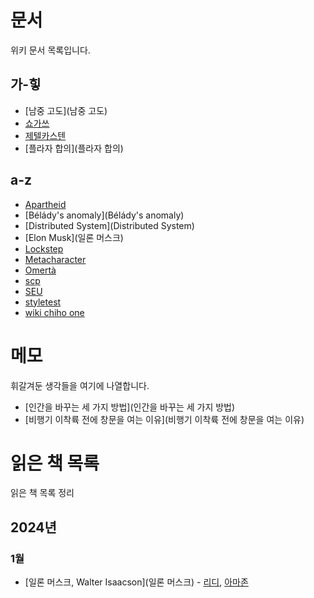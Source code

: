# 문서

위키 문서 목록입니다.

## 가-힣

- [남중 고도](남중 고도)
- [쇼가쓰](쇼가쓰)
- [제텔카스텐](제텔카스텐)
- [플라자 합의](플라자 합의)

## a-z

- [Apartheid](Apartheid)
- [Bélády's anomaly](Bélády's anomaly)
- [Distributed System](Distributed System)
- [Elon Musk](일론 머스크)
- [Lockstep](Lockstep)
- [Metacharacter](Metacharacter)
- [Omertà](Omertà)
- [scp](scp)
- [SEU](SEU)
- [styletest](styletest)
- [wiki chiho one](wiki.chiho.one)

# 메모

휘갈겨둔 생각들을 여기에 나열합니다.

- [인간을 바꾸는 세 가지 방법](인간을 바꾸는 세 가지 방법)
- [비행기 이착륙 전에 창문을 여는 이유](비행기 이착륙 전에 창문을 여는 이유)

# 읽은 책 목록

읽은 책 목록 정리

## 2024년

### 1월

- [일론 머스크, Walter Isaacson](일론 머스크) - [리디](https://ridibooks.com/books/222003122), [아마존](https://www.amazon.com/Elon-Musk-Walter-Isaacson/dp/1982181281)
